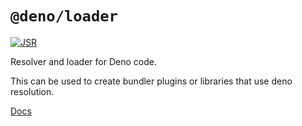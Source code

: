 # `@deno/loader`

[![JSR](https://jsr.io/badges/@deno/loader)](https://jsr.io/@deno/loader)

Resolver and loader for Deno code.

This can be used to create bundler plugins or libraries that use deno
resolution.

[Docs](https://jsr.io/@deno/loader/doc)
